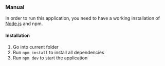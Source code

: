 ### Manual

In order to run this application, you need to have a working installation of [Node.js](https://nodejs.org/en/) and npm.

#### Installation

1. Go into current folder
2. Run `npm install` to install all dependencies
3. Run `npm dev` to start the application